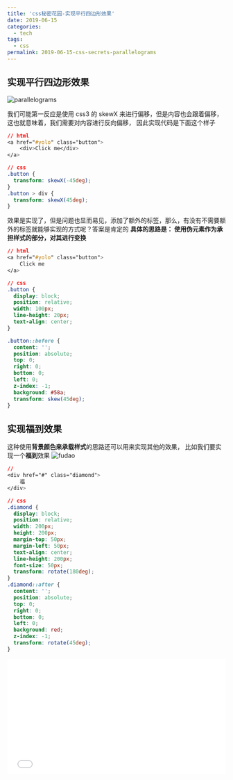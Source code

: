 ```yaml
---
title: 'css秘密花园-实现平行四边形效果'
date: 2019-06-15
categories:
  - tech
tags:
  - css
permalink: 2019-06-15-css-secrets-parallelograms
---
```


## 实现平行四边形效果

![parallelograms](http://blog.chenxiaoyao.cn/image/2019-06-15-css-secrets-parallelograms/Parallelograms.png)

我们可能第一反应是使用 css3 的 skewX 来进行偏移，但是内容也会跟着偏移， 这也就意味着，我们需要对内容进行反向偏移， 因此实现代码是下面这个样子

```css
// html
<a href="#yolo" class="button">
    <div>Click me</div>
</a>

// css
.button {
  transform: skewX(-45deg);
}
.button > div {
  transform: skewX(45deg);
}
```

效果是实现了，但是问题也显而易见，添加了额外的标签，那么，有没有不需要额外的标签就能够实现的方式呢？答案是肯定的
**具体的思路是： 使用伪元素作为承担样式的部分，对其进行变换**

```css
// html
<a href="#yolo" class="button">
    Click me
</a>

// css
.button {
  display: block;
  position: relative;
  width: 100px;
  line-height: 20px;
  text-align: center;
}

.button::before {
  content: '';
  position: absolute;
  top: 0;
  right: 0;
  bottom: 0;
  left: 0;
  z-index: -1;
  background: #58a;
  transform: skew(45deg);
}
```

## 实现福到效果

这种使用**背景颜色来承载样式**的思路还可以用来实现其他的效果， 比如我们要实现一个**福到**效果
![fudao](http://blog.chenxiaoyao.cn/image/2019-06-15-css-secrets-parallelograms/fudao.png)

```css
//
<div href="#" class="diamond">
    福
</div>

// css
.diamond {
  display: block;
  position: relative;
  width: 200px;
  height: 200px;
  margin-top: 50px;
  margin-left: 50px;
  text-align: center;
  line-height: 200px;
  font-size: 50px;
  transform: rotate(180deg);
}
.diamond::after {
  content: '';
  position: absolute;
  top: 0;
  right: 0;
  bottom: 0;
  left: 0;
  background: red;
  z-index: -1;
  transform: rotate(45deg);
}
```

<iframe height="265" style="width: 100%;" scrolling="no" title="css-secrets-parallelograms" src="//codepen.io/Allen6228/embed/NZxave/?height=265&theme-id=0&default-tab=css,result" frameborder="no" allowtransparency="true" allowfullscreen="true">
  See the Pen <a href='https://codepen.io/Allen6228/pen/NZxave/'>css-secrets-parallelograms</a> by XiaoYao
  (<a href='https://codepen.io/Allen6228'>@Allen6228</a>) on <a href='https://codepen.io'>CodePen</a>.
</iframe>

